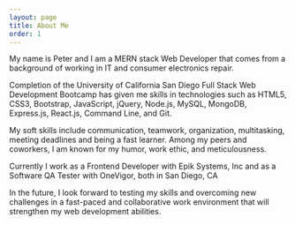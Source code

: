 ```yaml
---
layout: page
title: About Me
order: 1
---
```


My name is Peter and I am a MERN stack Web Developer that comes from a background of working in IT and consumer electronics repair.

Completion of the University of California San Diego Full Stack Web Development Bootcamp has given me skills in technologies such as HTML5, CSS3, Bootstrap, JavaScript, jQuery, Node.js, MySQL, MongoDB, Express.js, React.js, Command Line, and Git.

My soft skills include communication, teamwork, organization, multitasking, meeting deadlines and being a fast learner. Among my peers and coworkers, I am known for my humor, work ethic, and meticulousness.

Currently I work as a Frontend Developer with Epik Systems, Inc and as a Software QA Tester with OneVigor, both in San Diego, CA

In the future, I look forward to testing my skills and overcoming new challenges in a fast-paced and collaborative work environment that will strengthen my web development abilities.